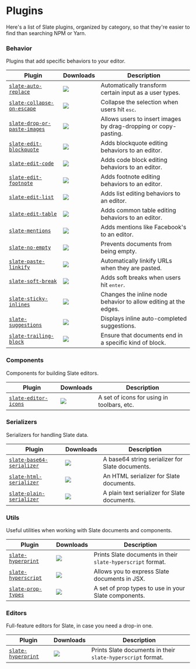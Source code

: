 
# Plugins

Here's a list of Slate plugins, organized by category, so that they're easier to find than searching NPM or Yarn.


### Behavior

Plugins that add specific behaviors to your editor.

|**Plugin**|**Downloads**|**Description**|
|---|---|---|
|[`slate-auto-replace`](https://yarnpkg.com/en/package/slate-auto-replace)|![](https://img.shields.io/npm/dm/slate-auto-replace.svg?maxAge=3600&label=⬇)|Automatically transform certain input as a user types.|
|[`slate-collapse-on-escape`](https://yarnpkg.com/en/package/slate-collapse-on-escape)|![](https://img.shields.io/npm/dm/slate-collapse-on-escape.svg?maxAge=3600&label=⬇)|Collapse the selection when users hit <kbd>esc</kbd>.|
|[`slate-drop-or-paste-images`](https://yarnpkg.com/en/package/slate-drop-or-paste-images)|![](https://img.shields.io/npm/dm/slate-drop-or-paste-images.svg?maxAge=3600&label=⬇)|Allows users to insert images by drag-dropping or copy-pasting.|
|[`slate-edit-blockquote`](https://yarnpkg.com/en/package/slate-edit-blockquote)|![](https://img.shields.io/npm/dm/slate-edit-blockquote.svg?maxAge=3600&label=⬇)|Adds blockquote editing behaviors to an editor.|
|[`slate-edit-code`](https://yarnpkg.com/en/package/slate-edit-code)|![](https://img.shields.io/npm/dm/slate-edit-code.svg?maxAge=3600&label=⬇)|Adds code block editing behaviors to an editor.|
|[`slate-edit-footnote`](https://yarnpkg.com/en/package/slate-edit-footnote)|![](https://img.shields.io/npm/dm/slate-edit-footnote.svg?maxAge=3600&label=⬇)|Adds footnote editing behaviors to an editor.|
|[`slate-edit-list`](https://yarnpkg.com/en/package/slate-edit-list)|![](https://img.shields.io/npm/dm/slate-edit-list.svg?maxAge=3600&label=⬇)|Adds list editing behaviors to an editor.|
|[`slate-edit-table`](https://yarnpkg.com/en/package/slate-edit-table)|![](https://img.shields.io/npm/dm/slate-edit-table.svg?maxAge=3600&label=⬇)|Adds common table editing behaviors to an editor.|
|[`slate-mentions`](https://yarnpkg.com/en/package/slate-mentions)|![](https://img.shields.io/npm/dm/slate-mentions.svg?maxAge=3600&label=⬇)|Adds mentions like Facebook's to an editor.|
|[`slate-no-empty`](https://yarnpkg.com/en/package/slate-no-empty)|![](https://img.shields.io/npm/dm/slate-no-empty.svg?maxAge=3600&label=⬇)|Prevents documents from being empty.|
|[`slate-paste-linkify`](https://yarnpkg.com/en/package/slate-paste-linkify)|![](https://img.shields.io/npm/dm/slate-paste-linkify.svg?maxAge=3600&label=⬇)|Automatically linkify URLs when they are pasted.|
|[`slate-soft-break`](https://yarnpkg.com/en/package/slate-soft-break)|![](https://img.shields.io/npm/dm/slate-soft-break.svg?maxAge=3600&label=⬇)|Adds soft breaks when users hit <kbd>enter</kbd>.|
|[`slate-sticky-inlines`](https://yarnpkg.com/en/package/slate-sticky-inlines)|![](https://img.shields.io/npm/dm/slate-sticky-inlines.svg?maxAge=3600&label=⬇)|Changes the inline node behavior to allow editing at the edges.|
|[`slate-suggestions`](https://yarnpkg.com/en/package/slate-suggestions)|![](https://img.shields.io/npm/dm/slate-suggestions.svg?maxAge=3600&label=⬇)|Displays inline auto-completed suggestions.|
|[`slate-trailing-block`](https://yarnpkg.com/en/package/slate-trailing-block)|![](https://img.shields.io/npm/dm/slate-trailing-block.svg?maxAge=3600&label=⬇)|Ensure that documents end in a specific kind of block.|


### Components

Components for building Slate editors.

|**Plugin**|**Downloads**|**Description**|
|---|---|---|
|[`slate-editor-icons`](https://yarnpkg.com/en/package/slate-editor-icons)|![](https://img.shields.io/npm/dm/slate-editor-icons.svg?maxAge=3600&label=⬇)|A set of icons for using in toolbars, etc.|


### Serializers

Serializers for handling Slate data.

|**Plugin**|**Downloads**|**Description**|
|---|---|---|
|[`slate-base64-serializer`](https://yarnpkg.com/en/package/slate-base64-serializer)|![](https://img.shields.io/npm/dm/slate-base64-serializer.svg?maxAge=3600&label=⬇)|A base64 string serializer for Slate documents.|
|[`slate-html-serializer`](https://yarnpkg.com/en/package/slate-html-serializer)|![](https://img.shields.io/npm/dm/slate-html-serializer.svg?maxAge=3600&label=⬇)|An HTML serializer for Slate documents.|
|[`slate-plain-serializer`](https://yarnpkg.com/en/package/slate-plain-serializer)|![](https://img.shields.io/npm/dm/slate-plain-serializer.svg?maxAge=3600&label=⬇)|A plain text serializer for Slate documents.|


### Utils

Useful utilities when working with Slate documents and components.

|**Plugin**|**Downloads**|**Description**|
|---|---|---|
|[`slate-hyperprint`](https://yarnpkg.com/en/package/slate-hyperprint)|![](https://img.shields.io/npm/dm/slate-hyperprint.svg?maxAge=3600&label=⬇)|Prints Slate documents in their `slate-hyperscript` format.|
|[`slate-hyperscript`](https://yarnpkg.com/en/package/slate-hyperscript)|![](https://img.shields.io/npm/dm/slate-hyperscript.svg?maxAge=3600&label=⬇)|Allows you to express Slate documents in JSX.|
|[`slate-prop-types`](https://yarnpkg.com/en/package/slate-prop-types)|![](https://img.shields.io/npm/dm/slate-prop-types.svg?maxAge=3600&label=⬇)|A set of prop types to use in your Slate components.|


### Editors

Full-feature editors for Slate, in case you need a drop-in one.

|**Plugin**|**Downloads**|**Description**|
|---|---|---|
|[`slate-hyperprint`](https://yarnpkg.com/en/package/slate-hyperprint)|![](https://img.shields.io/npm/dm/slate-hyperprint.svg?maxAge=3600&label=⬇)|Prints Slate documents in their `slate-hyperscript` format.|
